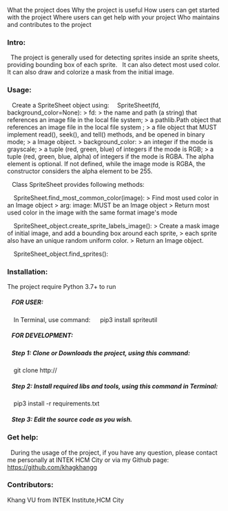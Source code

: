 What the project does
Why the project is useful
How users can get started with the project
Where users can get help with your project
Who maintains and contributes to the project


### Intro:
&nbsp; The project is generally used for detecting sprites inside an sprite sheets, providing bounding box of each sprite.
&nbsp; It can also detect most used color.
&nbsp; It can also draw and colorize a mask from the initial image.

### Usage:
&ensp; Create a SpriteSheet object using:
&ensp;&nbsp; SpriteSheet(fd, background_color=None):
            > fd:
            > the name and path (a string) that references an image file in the local file system;
            > a pathlib.Path object that references an image file in the local file system ;
            > a file object that MUST implement read(), seek(), and tell() methods, and be opened in binary mode;
            > a Image object.
            > background_color:
            > an integer if the mode is grayscale;
            > a tuple (red, green, blue) of integers if the mode is RGB;
            > a tuple (red, green, blue, alpha) of integers if the mode is RGBA. The alpha element is optional. If not defined, while the image mode is RGBA, the constructor considers the alpha element to be 255.

&ensp; Class SpriteSheet provides following methods:

&ensp;&nbsp; SpriteSheet.find_most_common_color(image):
            > Find most used color in an Image object
            > arg: image: MUST be an Image object
            > Return most used color in the image with the same format image's mode

&ensp;&nbsp; SpriteSheet_object.create_sprite_labels_image():
            > Create a mask image of initial image, and add a bounding box around each sprite,
            > each sprite also have an unique random uniform color.
            > Return an Image object.

&ensp;&nbsp; SpriteSheet_object.find_sprites():


### Installation:
The project require Python 3.7+ to run

##### &ensp; FOR USER:
&ensp;&nbsp; In Terminal, use command:
&ensp;&nbsp;&nbsp; pip3 install spriteutil

##### &ensp; FOR DEVELOPMENT:
##### &ensp; Step 1: Clone or Downloads the project, using this command:
&ensp;&nbsp; git clone http://
##### &ensp; Step 2: Install required libs and tools, using this command in Terminal:
&ensp;&nbsp; pip3 install -r requirements.txt
##### &ensp; Step 3: Edit the source code as you wish.

### Get help:
&nbsp; During the usage of the project, if you have any question, please contact me personally at INTEK HCM City or via my Github page: https://github.com/khagkhangg

### Contributors:
Khang VU from INTEK Institute,HCM City
